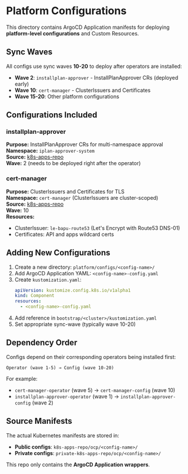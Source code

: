 # Platform Configurations

This directory contains ArgoCD Application manifests for deploying **platform-level configurations** and Custom Resources.

## Sync Waves

All configs use sync waves **10-20** to deploy after operators are installed:

- **Wave 2**: `installplan-approver` - InstallPlanApprover CRs (deployed early)
- **Wave 10**: `cert-manager` - ClusterIssuers and Certificates
- **Wave 15-20**: Other platform configurations

## Configurations Included

### installplan-approver
**Purpose:** InstallPlanApprover CRs for multi-namespace approval  
**Namespace:** `iplan-approver-system`  
**Source:** [k8s-apps-repo](https://github.com/rajinator/k8s-apps-repo)  
**Wave:** 2 (needs to be deployed right after the operator)

### cert-manager
**Purpose:** ClusterIssuers and Certificates for TLS  
**Namespace:** `cert-manager` (ClusterIssuers are cluster-scoped)  
**Source:** [k8s-apps-repo](https://github.com/rajinator/k8s-apps-repo)  
**Wave:** 10  
**Resources:**
- ClusterIssuer: `le-bapu-route53` (Let's Encrypt with Route53 DNS-01)
- Certificates: API and apps wildcard certs

## Adding New Configurations

1. Create a new directory: `platform/configs/<config-name>/`
2. Add ArgoCD Application YAML: `<config-name>-config.yaml`
3. Create `kustomization.yaml`:
   ```yaml
   apiVersion: kustomize.config.k8s.io/v1alpha1
   kind: Component
   resources:
     - <config-name>-config.yaml
   ```
4. Add reference in `bootstrap/<cluster>/kustomization.yaml`
5. Set appropriate sync-wave (typically wave 10-20)

## Dependency Order

Configs depend on their corresponding operators being installed first:

```
Operator (wave 1-5) → Config (wave 10-20)
```

For example:
- `cert-manager-operator` (wave 5) → `cert-manager-config` (wave 10)
- `installplan-approver-operator` (wave 1) → `installplan-approver-config` (wave 2)

## Source Manifests

The actual Kubernetes manifests are stored in:
- **Public configs**: `k8s-apps-repo/ocp/<config-name>/`
- **Private configs**: `private-k8s-apps-repo/ocp/<config-name>/`

This repo only contains the **ArgoCD Application wrappers**.


